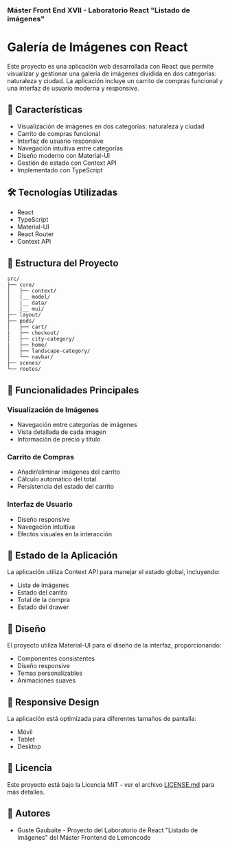 ### Máster Front End XVII - Laboratorio React "Listado de imágenes"

# Galería de Imágenes con React

Este proyecto es una aplicación web desarrollada con React que permite visualizar y gestionar una galería de imágenes dividida en dos categorías: naturaleza y ciudad. La aplicación incluye un carrito de compras funcional y una interfaz de usuario moderna y responsive.

## 🚀 Características

- Visualización de imágenes en dos categorías: naturaleza y ciudad
- Carrito de compras funcional
- Interfaz de usuario responsive
- Navegación intuitiva entre categorías
- Diseño moderno con Material-UI
- Gestión de estado con Context API
- Implementado con TypeScript

## 🛠️ Tecnologías Utilizadas

- React
- TypeScript
- Material-UI
- React Router
- Context API

## 📁 Estructura del Proyecto

```
src/
├── core/
│   ├── context/
│   |__ model/
│   |__ data/
│   |__ mui/
├── layout/
├── pods/
│   ├── cart/
|   ├── checkout/
│   ├── city-category/
|   ├── home/
│   ├── landscape-category/
│   └── navbar/
├── scenes/
└── routes/
```

## 🎯 Funcionalidades Principales

### Visualización de Imágenes

- Navegación entre categorías de imágenes
- Vista detallada de cada imagen
- Información de precio y título

### Carrito de Compras

- Añadir/eliminar imágenes del carrito
- Cálculo automático del total
- Persistencia del estado del carrito

### Interfaz de Usuario

- Diseño responsive
- Navegación intuitiva
- Efectos visuales en la interacción

## 🔄 Estado de la Aplicación

La aplicación utiliza Context API para manejar el estado global, incluyendo:

- Lista de imágenes
- Estado del carrito
- Total de la compra
- Estado del drawer

## 🎨 Diseño

El proyecto utiliza Material-UI para el diseño de la interfaz, proporcionando:

- Componentes consistentes
- Diseño responsive
- Temas personalizables
- Animaciones suaves

## 📱 Responsive Design

La aplicación está optimizada para diferentes tamaños de pantalla:

- Móvil
- Tablet
- Desktop

## 📄 Licencia

Este proyecto está bajo la Licencia MIT - ver el archivo [LICENSE.md](LICENSE.md) para más detalles.

## 👥 Autores

- Guste Gaubaite - Proyecto del Laboratorio de React "Listado de Imágenes" del Máster Frontend de Lemoncode
